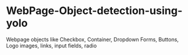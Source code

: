 # WebPage-Object-detection-using-yolo
Webpage objects like Checkbox, Container, Dropdown Forms, Buttons, Logo images, links, input fields, radio
